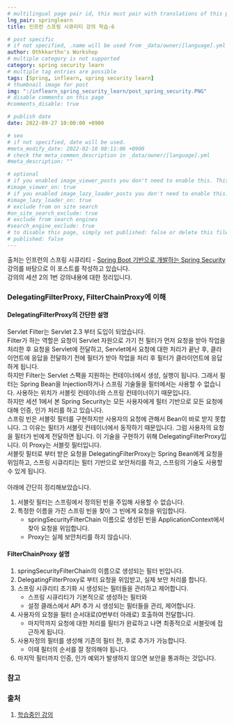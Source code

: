 ```yaml
---
# multilingual page pair id, this must pair with translations of this page. (This name must be unique)
lng_pair: springlearn
title: 인프런 스프링 시큐리티 강의 학습-6

# post specific
# if not specified, .name will be used from _data/owner/[language].yml
author: Othkkartho's Workshop
# multiple category is not supported
category: spring security learn
# multiple tag entries are possible
tags: [Spring, inflearn, spring security learn]
# thumbnail image for post
img: ":/inflearn_spring_security_learn/post_spring_security.PNG"
# disable comments on this page
#comments_disable: true

# publish date
date: 2022-09-27 10:00:00 +0900

# seo
# if not specified, date will be used.
#meta_modify_date: 2022-02-10 08:11:06 +0900
# check the meta_common_description in _data/owner/[language].yml
#meta_description: ""

# optional
# if you enabled image_viewer_posts you don't need to enable this. This is only if image_viewer_posts = false
#image_viewer_on: true
# if you enabled image_lazy_loader_posts you don't need to enable this. This is only if image_lazy_loader_posts = false
#image_lazy_loader_on: true
# exclude from on site search
#on_site_search_exclude: true
# exclude from search engines
#search_engine_exclude: true
# to disable this page, simply set published: false or delete this file
# published: false
---
```


<!-- outline-start -->

출처는 인프런의 스프링 시큐리티 - [Spring Boot 기반으로 개발하는 Spring Security](https://www.inflearn.com/course/%EC%BD%94%EC%96%B4-%EC%8A%A4%ED%94%84%EB%A7%81-%EC%8B%9C%ED%81%90%EB%A6%AC%ED%8B%B0)강의를 바탕으로 이 포스트를 작성하고 있습니다.<br>
강의의 세션 2의 1번 강의내용에 대한 정리입니다.

<!-- outline-end -->

### DelegatingFilterProxy, FilterChainProxy에 이해
#### DelegatingFilterProxy의 간단한 설명
Servlet Filter는 Servlet 2.3 부터 도입이 되었습니다.<br>
Filter가 하는 역할은 요청이 Servlet 자원으로 가기 전 필터가 먼저 요청을 받아 작업을 처리한 후 요청을 Servlet에 전달하고, Servlet에서 요청에 대한 처리가 끝난 후, 클라이언트에 응답을 전달하기 전에 필터가 받아 작업을 처리 후 필터가 클라이언트에 응답하게 됩니다.<br>
하지만 Filter는 Servlet 스팩을 지원하는 컨테이너에서 생성, 실행이 됩니다. 그래서 필터는 Spring Bean을 Injection하거나 스프링 기술들을 필터에서는 사용할 수 없습니다. 사용하는 위치가 서블릿 컨테이너와 스프링 컨테이너이기 때문입니다.<br>
하지만 세션 1에서 본 Spring Security는 모든 사용자에게 필터 기반으로 모든 요청에 대해 인증, 인가 처리를 하고 있습니다.<br>
스프링 빈은 서블릿 필터를 구현하지만 사용자의 요청에 관해서 Bean이 바로 받지 못합니다. 그 이유는 필터가 서블릿 컨테이너에서 동작하기 때문입니다. 그럼 사용자의 요청을 필터가 빈에게 전달하면 됩니다. 이 기술을 구현하기 위해 DelegatingFilterProxy입니다. 이 Proxy는 서블릿 필터입니다.<br>
서블릿 필터로 부터 받은 요청을 DelegatingFilterProxy는 Spring Bean에게 요청을 위임하고, 스프링 시큐리티는 필터 기반으로 보안처리를 하고, 스프링의 기술도 사용할 수 있게 됩니다.<br><br>
아래에 간단히 정리해보았습니다.
1. 서블릿 필터는 스프링에서 정의된 빈을 주입해 사용할 수 없습니다.
2. 특정한 이름을 가진 스프링 빈을 찾아 그 빈에게 요청을 위임합니다.
    - springSecurityFilterChain 이름으로 생성된 빈을 ApplicationContext에서 찾아 요청을 위임합니다.
    - Proxy는 실제 보안처리를 하지 않습니다.

#### FilterChainProxy 설명
1. springSecurityFilterChain의 이름으로 생성되는 필터 빈입니다.
2. DelegatingFilterProxy로 부터 요청을 위임받고, 실제 보안 처리를 합니다.
3. 스프링 시큐리티 초기화 시 생성되는 필터들을 관리하고 제어합니다.
    - 스프링 시큐리티가 기본적으로 생성하는 필터와
    - 설정 클래스에서 API 추가 시 생성되는 필터들을 관리, 제어합니다.
4. 사용자의 요청을 필터 순서대로(0번부터 아래로) 호출하여 전달합니다.
    - 마지막까지 요청에 대한 처리를 필터가 완료하고 나면 최종적으로 서블릿에 접근하게 됩니다.
5. 사용자정의 필터를 생성해 기존의 필터 전, 후로 추가가 가능합니다.
    - 이때 필터의 순서를 잘 정의해야 됩니다.
6. 마지막 필터까지 인증, 인가 예외가 발생하지 않으면 보안을 통과하는 것입니다.

### 참고
#### 


### 출처
1. [학습중인 강의](https://www.inflearn.com/course/%EC%BD%94%EC%96%B4-%EC%8A%A4%ED%94%84%EB%A7%81-%EC%8B%9C%ED%81%90%EB%A6%AC%ED%8B%B0)